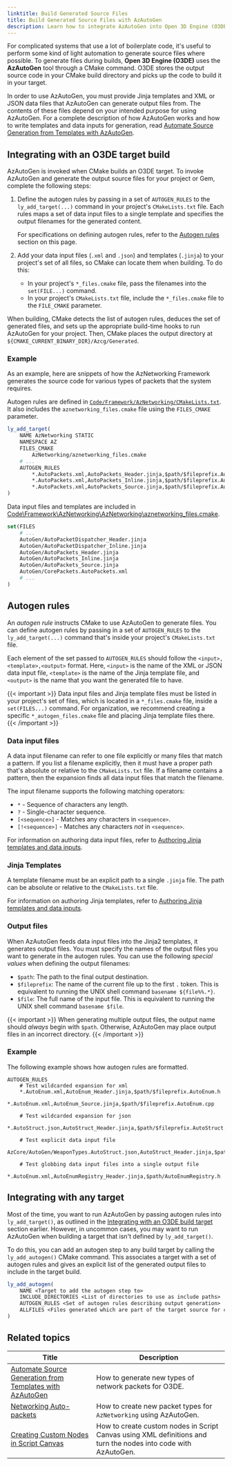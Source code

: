 ```yaml
---
linktitle: Build Generated Source Files
title: Build Generated Source Files with AzAutoGen
description: Learn how to integrate AzAutoGen into Open 3D Engine (O3DE), so it can generate source files when building a target using CMake.
---
```


For complicated systems that use a lot of boilerplate code, it's useful to perform some kind of light automation to generate source files where possible. To generate files during builds, **Open 3D Engine (O3DE)** uses the **AzAutoGen** tool through a CMake command. O3DE stores the output source code in your CMake build directory and picks up the code to build it in your target.

In order to use AzAutoGen, you must provide Jinja templates and XML or JSON data files that AzAutoGen can generate output files from. The contents of these files depend on your intended purpose for using AzAutoGen. For a complete description of how AzAutoGen works and how to write templates and data inputs for generation, read [Automate Source Generation from Templates with AzAutoGen](/docs/user-guide/programming/autogen/). 


## Integrating with an O3DE target build

AzAutoGen is invoked when CMake builds an O3DE target. To invoke AzAutoGen and generate the output source files for your project or Gem, complete the following steps:

1. Define the autogen rules by passing in a set of `AUTOGEN_RULES` to the `ly_add_target(...)` command in your project's `CMakeLists.txt` file. Each rules maps a set of data input files to a single template and specifies the output filenames for the generated content.

    For specifications on defining autogen rules, refer to the [Autogen rules](#autogen-rules) section on this page. 

2. Add your data input files (`.xml` and `.json`) and templates (`.jinja`) to your project's set of all files, so CMake can locate them when building. 
To do this:
    - In your project's `*_files.cmake` file, pass the filenames into the `set(FILE...)` command. 
    - In your project's `CMakeLists.txt` file, include the `*_files.cmake` file to the `FILE_CMAKE` parameter.

When building, CMake detects the list of autogen rules, deduces the set of generated files, and sets up the appropriate build-time hooks to run AzAutoGen for your project. Then, CMake places the output directory at `${CMAKE_CURRENT_BINARY_DIR}/Azcg/Generated`.

### Example

As an example, here are snippets of how the AzNetworking Framework generates the source code for various types of packets that the system requires.

Autogen rules are defined in [`Code/Framework/AzNetworking/CMakeLists.txt`](https://github.com/o3de/o3de/blob/dd0978c59f1d01b39e006e6c3ba3baf6060136cf/Code/Framework/AzNetworking/CMakeLists.txt#L33-L36). It also includes the `aznetworking_files.cmake` file using the `FILES_CMAKE` parameter.
```cmake
ly_add_target(
    NAME AzNetworking STATIC
    NAMESPACE AZ
    FILES_CMAKE
        AzNetworking/aznetworking_files.cmake
    # ...
    AUTOGEN_RULES
        *.AutoPackets.xml,AutoPackets_Header.jinja,$path/$fileprefix.AutoPackets.h
        *.AutoPackets.xml,AutoPackets_Inline.jinja,$path/$fileprefix.AutoPackets.inl
        *.AutoPackets.xml,AutoPackets_Source.jinja,$path/$fileprefix.AutoPackets.cpp
)
```

Data input files and templates are included in [Code\Framework\AzNetworking\AzNetworking\aznetworking_files.cmake](https://github.com/o3de/o3de/blob/dd0978c59f1d01b39e006e6c3ba3baf6060136cf/Code/Framework/AzNetworking/AzNetworking/aznetworking_files.cmake#L12-L17). 
```cmake
set(FILES
    # ...
    AutoGen/AutoPacketDispatcher_Header.jinja
    AutoGen/AutoPacketDispatcher_Inline.jinja
    AutoGen/AutoPackets_Header.jinja
    AutoGen/AutoPackets_Inline.jinja
    AutoGen/AutoPackets_Source.jinja
    AutoGen/CorePackets.AutoPackets.xml
    # ...
)
```


## Autogen rules

An *autogen rule* instructs CMake to use AzAutoGen to generate files. 
You can define autogen rules by passing in a set of `AUTOGEN_RULES` to the `ly_add_target(...)` command that's inside your project's `CMakeLists.txt` file.

Each element of the set passed to `AUTOGEN_RULES` should follow the `<input>,<template>,<output>` format. Here, `<input>` is the name of the XML or JSON data input file, `<template>` is the name of the Jinja template file, and `<output>` is the name that you want the generated file to have. 

{{< important >}}
Data input files and Jinja template files must be listed in your project's set of files, which is located in a `*_files.cmake` file, inside a `set(FILES...)` command. For organization, we recommend creating a specific `*_autogen_files.cmake` file and placing Jinja template files there. 
{{< /important >}}

### Data input files

A data input filename can refer to one file explicitly or many files that match a pattern.  If you list a filename explicitly, then it must have a proper path that's absolute or relative to the `CMakeLists.txt` file. If a filename contains a pattern, then the expansion finds all data input files that match the filename.

<!-- TODO: Verify - can explicit filenames be absolute or relative to the CMakeLists.txt file?-->

The input filename supports the following matching operators:
  * `*` - Sequence of characters any length.
  * `?` - Single-character sequence.
  * `[<sequence>]` - Matches any characters in `<sequence>`.
  * `[!<sequence>]` - Matches any characters _not_ in `<sequence>`.

For information on authoring data input files, refer to [Authoring Jinja templates and data inputs](/docs/user-guide/programming/autogen/).

### Jinja Templates

A template filename must be an explicit path to a single `.jinja` file. The path can be absolute or relative to the `CMakeLists.txt` file. 

For information on authoring Jinja templates, refer to [Authoring Jinja templates and data inputs](/docs/user-guide/programming/autogen/).


### Output files

When AzAutoGen feeds data input files into the Jinja2 templates, it generates output files. You must specify the names of the output files you want to generate in the autogen rules. You can use the following *special values* when defining the output filenames:

* `$path`: The path to the final output destination.
* `$fileprefix`: The name of the current file up to the first `.` token. This is equivalent to running the UNIX shell command `basename ${file%%.*}`.
* `$file`: The full name of the input file. This is equivalent to running the UNIX shell command `basename $file`.

{{< important >}}
When generating multiple output files, the output name should _always_ begin with `$path`. Otherwise, AzAutoGen may place output files in an incorrect directory.
{{< /important >}}

### Example

The following example shows how autogen rules are formatted.

```
AUTOGEN_RULES
    # Test wildcarded expansion for xml
    *.AutoEnum.xml,AutoEnum_Header.jinja,$path/$fileprefix.AutoEnum.h
    *.AutoEnum.xml,AutoEnum_Source.jinja,$path/$fileprefix.AutoEnum.cpp
    
    # Test wildcarded expansion for json
    *.AutoStruct.json,AutoStruct_Header.jinja,$path/$fileprefix.AutoStruct.h
    
    # Test explicit data input file
    AzCore/AutoGen/WeaponTypes.AutoStruct.json,AutoStruct_Header.jinja,$path/$fileprefix2.AutoStruct.h
    
    # Test globbing data input files into a single output file
    *.AutoEnum.xml,AutoEnumRegistry_Header.jinja,$path/AutoEnumRegistry.h
```

## Integrating with any target

Most of the time, you want to run AzAutoGen by passing autogen rules into `ly_add_target()`, as outlined in the [Integrating with an O3DE build target](#integrating-with-an-o3de-build-target) section earlier. 
However, in uncommon cases, you may want to run AzAutoGen when building a target that isn't defined by `ly_add_target()`. 

To do this, you can add an autogen step to any build target by calling the `ly_add_autogen()` CMake command. 
This associates a target with a set of autogen rules and gives an explicit list of the generated output files to include in the target build.

```cmake
ly_add_autogen(
    NAME <Target to add the autogen step to>
    INCLUDE_DIRECTORIES <List of directories to use as include paths>
    AUTOGEN_RULES <Set of autogen rules describing output generation>
    ALLFILES <Files generated which are part of the target source for compilation>
)
```

## Related topics

| Title | Description |
|-|-|
| [Automate Source Generation from Templates with AzAutoGen](/docs/user-guide/programming/autogen/) | How to generate new types of network packets for O3DE. |
| [Networking Auto-packets](/docs/user-guide/networking/autopackets/) | How to create new packet types for `AzNetworking` using AzAutoGen. |
| [Creating Custom Nodes in Script Canvas](/docs/user-guide/scripting/script-canvas/programmer-guide/custom-nodes/) | How to create custom nodes in Script Canvas using XML definitions and turn the nodes into code with AzAutoGen. |toGen. |
